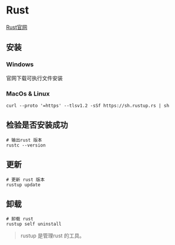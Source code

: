# Rust

[Rust官网](https://www.rust-lang.org/zh-CN/learn/get-started)

## 安装

### Windows

官网下载可执行文件安装

### MacOs & Linux

```shell
curl --proto '=https' --tlsv1.2 -sSf https://sh.rustup.rs | sh
```

## 检验是否安装成功

```shell
# 输出rust 版本
rustc --version
```

## 更新

```shell
# 更新 rust 版本
rustup update
```

## 卸载

```shel
# 卸载 rust
rustup self uninstall
```

> rustup 是管理rust 的工具。